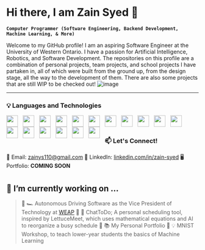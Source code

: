 # Hi there, I am Zain Syed 👋
**`Computer Programmer (Software Engineering, Backend Development, Machine Learning, & More)`**

Welcome to my GitHub profile! I am an aspiring Software Engineer at the University of Western Ontario. I have a passion for Artificial Intelligence, Robotics, and Software Development. The repositories on this profile are a combination of personal projects, team projects, and school projects I have partaken in, all of which were built from the ground up, from the design stage, all the way to the development of them. There are also some projects that are still WIP to be checked out!
![image](https://github.com/user-attachments/assets/68aaceb2-b48f-4411-bf51-9daa9c1e8517)

---

### 💡 Languages and Technologies

<img align="left" width="30px" style="padding-right:10px;" src="https://cdn.jsdelivr.net/gh/devicons/devicon@latest/icons/java/java-original.svg" />
<img align="left" width="30px" style="padding-right:10px;" src="https://cdn.jsdelivr.net/gh/devicons/devicon@latest/icons/javascript/javascript-plain.svg" />
<img align="left" width="30px" style="padding-right:10px;" src="https://cdn.jsdelivr.net/gh/devicons/devicon@latest/icons/python/python-original.svg" />
<img align="left" width="30px" style="padding-right:10px;" src="https://cdn.jsdelivr.net/gh/devicons/devicon@latest/icons/tensorflow/tensorflow-original.svg" />
<img align="left" width="30px" style="padding-right:10px;" src="https://cdn.jsdelivr.net/gh/devicons/devicon@latest/icons/pytorch/pytorch-original.svg" />
<img align="left" width="30px" style="padding-right:10px;" src="https://cdn.jsdelivr.net/gh/devicons/devicon@latest/icons/cplusplus/cplusplus-original.svg" />
<img align="left" width="30px" style="padding-right:10px;" src="https://cdn.jsdelivr.net/gh/devicons/devicon@latest/icons/csharp/csharp-original.svg" />
<img align="left" width="30px" style="padding-right:10px;" src="https://cdn.jsdelivr.net/gh/devicons/devicon@latest/icons/git/git-original.svg" />
<img align="left" width="30px" style="padding-right:10px;" src="https://cdn.jsdelivr.net/gh/devicons/devicon@latest/icons/azuresqldatabase/azuresqldatabase-original.svg" />
<img align="left" width="30px" style="padding-right:10px;" src="https://cdn.jsdelivr.net/gh/devicons/devicon@latest/icons/nodejs/nodejs-original.svg" />
<img align="left" width="30px" style="padding-right:10px;" src="https://cdn.jsdelivr.net/gh/devicons/devicon@latest/icons/react/react-original.svg" />
<img align="left" width="30px" style="padding-right:10px;" src="https://cdn.jsdelivr.net/gh/devicons/devicon@latest/icons/amazonwebservices/amazonwebservices-original-wordmark.svg" />
<img align="left" width="30px" style="padding-right:10px;" src="https://cdn.jsdelivr.net/gh/devicons/devicon@latest/icons/html5/html5-original.svg" />
<img align="left" width="30px" style="padding-right:10px;" src="https://cdn.jsdelivr.net/gh/devicons/devicon@latest/icons/css3/css3-original.svg" />
<img align="left" width="30px" style="padding-right:10px;" src="https://cdn.jsdelivr.net/gh/devicons/devicon@latest/icons/arduino/arduino-original.svg" />
<img align="left" width="30px" style="padding-right:10px;" src="https://cdn.jsdelivr.net/gh/devicons/devicon@latest/icons/raspberrypi/raspberrypi-original.svg" />
<img align="left" width="30px" style="padding-right:10px;" src="https://cdn.jsdelivr.net/gh/devicons/devicon@latest/icons/keras/keras-original.svg" />
<br>

#

### 📫 Let's Connect!

📧 Email: zainys110@gmail.com
💼 LinkedIn: [linkedin.com/in/zain-syed](https://www.linkedin.com/in/zain-syed-38ba652b3/)
🖥 Portfolio: **COMING SOON**

#

## 🔭 I’m currently working on ...
>🔹 🏎️ Autonomous Driving Software as the Vice President of Technology at [WEAP](https://github.com/WE-Autopilot)
🔹 🧠 ChatToDo; A personal scheduling tool, inspired by LettuceMeet, which uses mathematical equations and AI to reorganize a busy schedule
🔹 📚 My Personal Portfolio
🔹 💡 MNIST Workshop, to teach lower-year students the basics of Machine Learning
